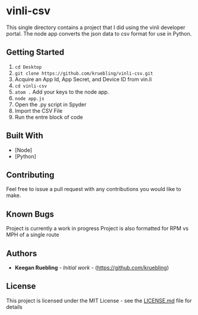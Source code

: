 # vinli-csv

This single directory contains a project that I did using the vinli developer portal. The node app converts the json data to csv format for use in Python. 

## Getting Started

  1. `cd Desktop`
  2. `git clone https://github.com/kruebling/vinli-csv.git`
  3.  Acquire an App Id, App Secret, and Device ID from vin.li
  4. `cd vinli-csv`
  5. `atom .` Add your keys to the node app.
  6. `node app.js`
  7. Open the .py script in Spyder
  7. Import the CSV File
  8. Run the entre block of code
  
 ## Built With

* [Node]
* [Python]

## Contributing

Feel free to issue a pull request with any contributions you would like to make.

## Known Bugs
Project is currently a work in progress
Project is also formatted for RPM vs MPH of a single route

## Authors

* **Keegan Ruebling** - *Initial work* - (https://github.com/kruebling)

## License

This project is licensed under the MIT License - see the [LICENSE.md](LICENSE.md) file for details
